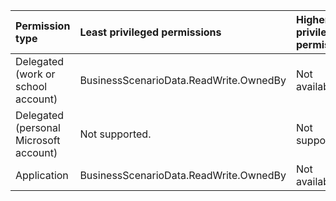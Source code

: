 |Permission type|Least privileged permissions|Higher privileged permissions|
|:---|:---|:---|
|Delegated (work or school account)|BusinessScenarioData.ReadWrite.OwnedBy|Not available.|
|Delegated (personal Microsoft account)|Not supported.|Not supported.|
|Application|BusinessScenarioData.ReadWrite.OwnedBy|Not available.|